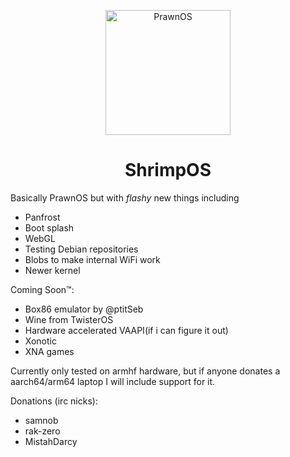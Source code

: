<p align="center">
<img src="/filesystem/resources/logo/newPrawn_transparent_high_compression.png" alt="PrawnOS" data-canonical-src="/resources/BuildResources/logo/newPrawn_transparent_high_compression.png" width="200" height="200" /></p>

<h1 align="center">
ShrimpOS
</h1>

Basically PrawnOS but with _flashy_ new things including
- Panfrost
- Boot splash
- WebGL
- Testing Debian repositories
- Blobs to make internal WiFi work
- Newer kernel


Coming Soon™:
- Box86 emulator by @ptitSeb
- Wine from TwisterOS
- Hardware accelerated VAAPI(if i can figure it out)
- Xonotic
- XNA games


Currently only tested on armhf hardware, but if anyone donates a aarch64/arm64 laptop I will include support for it.

Donations (irc nicks):
- samnob
- rak-zero
- MistahDarcy

